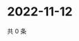 # 2022-11-12

共 0 条

<!-- BEGIN WEIBO -->
<!-- 最后更新时间 Sat Nov 12 2022 23:17:45 GMT+0800 (China Standard Time) -->

<!-- END WEIBO -->
